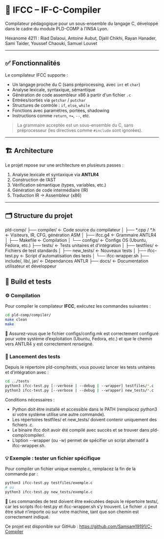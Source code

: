 # 🧠 IFCC – IF-C-Compiler

Compilateur pédagogique pour un sous-ensemble du langage C, développé dans le cadre du module PLD-COMP à l’INSA Lyon.

Hexanome 4211 : Riad Dalaoui, Antoine Aubut, Djalil Chikhi, Rayan Hanader, Sami Taider, Youssef Chaouki, Samuel Louvet


---

## ✅ Fonctionnalités

Le compilateur IFCC supporte :
- Un langage proche du C (sans préprocessing, avec `int` et `char`)
- Analyse lexicale, syntaxique, sémantique
- Génération de code assembleur x86 à partir d'un fichier `.c`
- Entrées/sorties via `getchar` / `putchar`
- Structures de contrôle : `if`, `else`, `while`
- Fonctions avec paramètres, portées, shadowing
- Instructions comme `return`, `+=`, `--`, etc.

> La grammaire acceptée est un sous-ensemble du C, sans préprocesseur (les directives comme `#include` sont ignorées).

---

## 🏗️ Architecture

Le projet repose sur une architecture en plusieurs passes :

1. Analyse lexicale et syntaxique via **ANTLR4**
2. Construction de l’AST
3. Vérification sémantique (types, variables, etc.)
4. Génération de code intermédiaire (IR)
5. Traduction IR → Assembleur (x86)

---

## 🗂️ Structure du projet

pld-comp/
├── compiler/         ← Code source du compilateur
│   ├── *.cpp / *.h   ← Visiteurs, IR, CFG, génération ASM
│   ├── ifcc.g4       ← Grammaire ANTLR4
│   ├── Makefile      ← Compilation
│   └── configs/      ← Configs OS (Ubuntu, Fedora, etc.)
├── tests/            ← Tests unitaires et d'intégration
│   ├── testfiles/    ← Fichiers de test standards
│   ├── new_tests/    ← Nouveaux tests
│   ├── ifcc-test.py  ← Script d'automatisation des tests
│   └── ifcc-wrapper.sh
├── include/, lib/, jar/   ← Dépendances ANTLR
├── docs/             ← Documentation utilisateur et développeur

## 🧪 Build et tests

### ⚙️ Compilation

Pour compiler le compilateur **IFCC**, exécutez les commandes suivantes :

```bash
cd pld-comp/compiler/
make clean
make
```

📁 Assurez-vous que le fichier configs/config.mk est correctement configuré pour votre système d’exploitation (Ubuntu, Fedora, etc.) et que le chemin vers ANTLR4 y est correctement renseigné.

### 🧪 Lancement des tests
Depuis le répertoire pld-comp/tests, vous pouvez lancer les tests unitaires et d’intégration avec :
```bash
cd ../tests
python3 ifcc-test.py [--verbose | --debug | --wrapper] testfiles/*.c
python3 ifcc-test.py [--verbose | --debug | --wrapper] new_tests/*.c
```

Conditions nécessaires :

- Python doit être installé et accessible dans le PATH (remplacez python3 si votre système utilise une autre commande).
- Les répertoires testfiles/ et new_tests/ doivent contenir uniquement des fichiers .c.
- Le binaire ifcc doit avoir été compilé avec succès et se trouver dans pld-comp/compiler/.
- L’option --wrapper (ou -w) permet de spécifier un script alternatif à ifcc-wrapper.sh.

### 💡 Exemple : tester un fichier spécifique
Pour compiler un fichier unique exemple.c, remplacez la fin de la commande par :
```bash
python3 ifcc-test.py testfiles/exemple.c
# ou
python3 ifcc-test.py new_tests/exemple.c
```

📌 Les commandes de test doivent être exécutées depuis le répertoire tests/, car les scripts ifcc-test.py et ifcc-wrapper.sh s’y trouvent.
Le fichier .c peut être situé n’importe où sur votre machine, tant que son chemin est correctement indiqué.


Ce projet est disponible sur GitHub : https://github.com/Samsam19191/C-Compiler